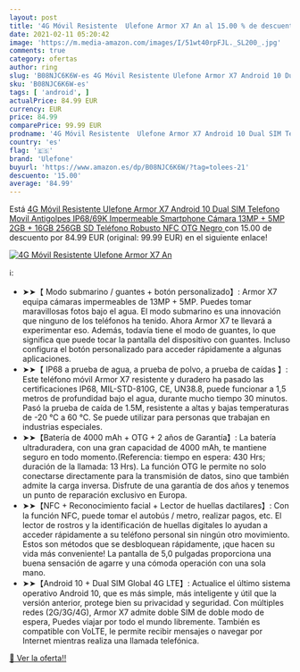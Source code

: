 ```yaml
---
layout: post
title: '4G Móvil Resistente  Ulefone Armor X7 An al 15.00 % de descuento'
date: 2021-02-11 05:20:42
image: 'https://m.media-amazon.com/images/I/51wt40rpFJL._SL200_.jpg'
comments: true
category: ofertas
author: ring
slug: 'B08NJC6K6W-es 4G Móvil Resistente Ulefone Armor X7 Android 10 Dual SIM...'
sku: 'B08NJC6K6W-es'
tags: [ 'android', ]
actualPrice: 84.99 EUR
currency: EUR
price: 84.99
comparePrice: 99.99 EUR
prodname: '4G Móvil Resistente  Ulefone Armor X7 Android 10 Dual SIM Telefono Movil Antigolpes  IP68/69K Impermeable Smartphone  Cámara 13MP + 5MP  2GB + 16GB  256GB SD  Teléfono Robusto  NFC  OTG  Negro '
country: 'es'
flag: '🇪🇸'
brand: 'Ulefone'
buyurl: 'https://www.amazon.es/dp/B08NJC6K6W/?tag=tolees-21'
descuento: '15.00'
average: '84.99'
---
```


Está [4G Móvil Resistente  Ulefone Armor X7 Android 10 Dual SIM Telefono Movil Antigolpes  IP68/69K Impermeable Smartphone  Cámara 13MP + 5MP  2GB + 16GB  256GB SD  Teléfono Robusto  NFC  OTG  Negro ](https://www.amazon.es/dp/B08NJC6K6W/?tag=tolees-21) con 15.00 de descuento por 84.99 EUR (original: 99.99 EUR) en el siguiente enlace!

[![4G Móvil Resistente  Ulefone Armor X7 An](https://m.media-amazon.com/images/I/51wt40rpFJL._SL200_.jpg)](https://www.amazon.es/dp/B08NJC6K6W/?tag=tolees-21)

ℹ️:

- ➤➤【 Modo submarino / guantes + botón personalizado】: Armor X7 equipa cámaras impermeables de 13MP + 5MP. Puedes tomar maravillosas fotos bajo el agua. El modo submarino es una innovación que ninguno de los teléfonos ha tenido. Ahora Armor X7 te llevará a experimentar eso. Además, todavía tiene el modo de guantes, lo que significa que puede tocar la pantalla del dispositivo con guantes. Incluso configura el botón personalizado para acceder rápidamente a algunas aplicaciones.
- ➤➤【 IP68 a prueba de agua, a prueba de polvo, a prueba de caídas 】: Este teléfono móvil Armor X7 resistente y duradero ha pasado las certificaciones IP68, MIL-STD-810G, CE, UN38.8, puede funcionar a 1,5 metros de profundidad bajo el agua, durante mucho tiempo 30 minutos. Pasó la prueba de caída de 1.5M, resistente a altas y bajas temperaturas de -20 ℃ a 60 ℃. Se puede utilizar para personas que trabajan en industrias especiales.
- ➤➤【Batería de 4000 mAh + OTG + 2 años de Garantía】: La batería ultraduradera, con una gran capacidad de 4000 mAh, te mantiene seguro en todo momento.(Referencia: tiempo en espera: 430 Hrs; duración de la llamada: 13 Hrs). La función OTG le permite no solo conectarse directamente para la transmisión de datos, sino que también admite la carga inversa. Disfrute de una garantía de dos años y tenemos un punto de reparación exclusivo en Europa.
- ➤➤【NFC + Reconocimiento facial + Lector de huellas dactilares】: Con la función NFC, puede tomar el autobús / metro, realizar pagos, etc. El lector de rostros y la identificación de huellas digitales lo ayudan a acceder rápidamente a su teléfono personal sin ningún otro movimiento. Estos son métodos que se desbloquean rápidamente, ¡que hacen su vida más conveniente! La pantalla de 5,0 pulgadas proporciona una buena sensación de agarre y una cómoda operación con una sola mano.
- ➤➤【Android 10 + Dual SIM Global 4G LTE】: Actualice el último sistema operativo Android 10, que es más simple, más inteligente y útil que la versión anterior, protege bien su privacidad y seguridad. Con múltiples redes (2G/3G/4G), Armor X7 admite doble SIM de doble modo de espera, Puedes viajar por todo el mundo libremente. También es compatible con VoLTE, le permite recibir mensajes o navegar por Internet mientras realiza una llamada telefónica.

[🛒 Ver la oferta!!](https://www.amazon.es/dp/B08NJC6K6W/?tag=tolees-21)
